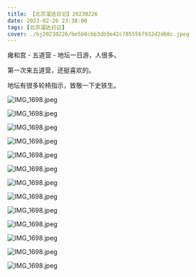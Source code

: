 ```yaml
---
title: 【北京溜达日记】20230226
date: 2023-02-26 23:38:00
tags: [北京溜达日记]
cover: ./bj20230226/be5b8cbb3db5e42c785556f932d2d66c.jpeg
---
```


雍和宫 - 五道营 - 地坛一日游，人很多。

第一次来五道营，还挺喜欢的。

地坛有很多轮椅指示，致敬一下史铁生。

![IMG_1698.jpeg](./bj20230226/be5b8cbb3db5e42c785556f932d2d66c.jpeg)

![IMG_1698.jpeg](./bj20230226/7d7015aeedc225f22dbecaca623403a8.jpeg)

![IMG_1698.jpeg](./bj20230226/92e211a835be753bd48574d383241a79.jpeg)

![IMG_1698.jpeg](./bj20230226/d8f1f97dba2a8111c1d70de00ae70bf0.jpeg)

![IMG_1698.jpeg](./bj20230226/2cf3f31b211da15679768eb9ffc83d50.jpeg)

![IMG_1698.jpeg](./bj20230226/5c871ee536ab48d129652f1a66ffbe77.jpeg)

![IMG_1698.jpeg](./bj20230226/b094fddc3837e50804de0c851877afc7.jpeg)

![IMG_1698.jpeg](./bj20230226/53f03e0409c829c3da13015a98151090.jpeg)

![IMG_1698.jpeg](./bj20230226/d98d3bb60e1adc29b4a26a5424b12a55.jpeg)

![IMG_1698.jpeg](./bj20230226/bf24c890b81c81fed457f678900450b8.jpeg)

![IMG_1698.jpeg](./bj20230226/b37a64ed4344b8066da62e22d8b9eac7.jpeg)

![IMG_1698.jpeg](./bj20230226/682cafe0eb2532e8c921590e43382dc1.jpeg)

![IMG_1698.jpeg](./bj20230226/1c5c8bf01858eac1d3acf5d5a585f165.jpeg)
